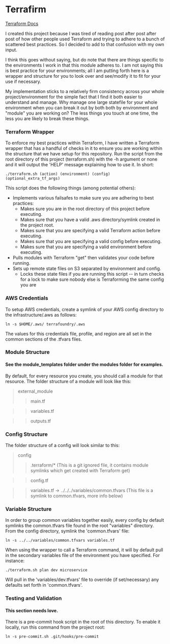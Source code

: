 # Terrafirm

[Terraform Docs](https://www.terraform.io/docs/index.html)

I created this project because I was tired of reading post after post after post
of how other people used Terraform and trying to adhere to a bunch of scattered
best practices. So I decided to add to that confusion with my own input.

I think this goes without saying, but do note that there are things specific to
the environments I work in that this module adheres to. I am not saying this is
best practice for your environments; all I am putting forth here is a wrapper
and structure for you to look over and see/modify it to fit for your use if necessary.

My implementation sticks to a relatively firm consistency across your whole 
project/environment for the simple fact that I find it both easier to understand and 
manage. Why manage one large statefile for your whole environment when you can break 
it out by both both by environment and "module" you are working on? The less things 
you touch at one time, the less you are likely to break these things.

### Terraform Wrapper
To enforce my best practices within Terraform, I have written a Terraform wrapper
that has a handful of checks in it to ensure you are working within the structure
that we have setup for this repository. Run the script from the root directory of
this project (terraform.sh) with the -h argument or none and it will output the
'HELP' message explaining how to use it. In short:
```
./terraform.sh (action) (environment) (config) (optional_extra_tf_args)
```
This script does the following things (among potential others):
* Implements various failsafes to make sure you are adhering to best practices:
  * Makes sure you are in the root directory of this project before executing.
  * Makes sure that you have a valid .aws directory/symlink created in the project root.
  * Makes sure that you are specifying a valid Terraform action before executing.
  * Makes sure that you are specifying a valid config before executing.
  * Makes sure that you are specifying a valid environment before executing.
* Pulls modules with Terraform "get" then validates your code before running.
* Sets up remote state files on S3 separated by environment and config.
  * Locks these state files if you are running this script -- in turn checks for
a lock to make sure nobody else is Terraforming the same config you are

### AWS Credentials
To setup AWS credentials, create a symlink of your AWS config directory to the 
infrastructure/.aws as follows:
```
ln -s $HOME/.aws/ terrafoundry/.aws
```
The values for this credentials file, profile, and region are all set in the
common sections of the .tfvars files.

### Module Structure
#### See the module_templates folder under the modules folder for examples.

By default, for every resource you create, you should call a module for that 
resource. The folder structure of a module will look like this:
> external_module
>> main.tf

>> variables.tf

>> outputs.tf

### Config Structure

The folder structure of a config will look similar to this:
> config
>> .terraform/* (This is a git ignored file, it contains module symlinks which 
get created with Terraform get)

>> config.tf

>> variables.tf -> ../../../variables/common.tfvars (This file is a symlink to 
common.tfvars, more info below)

### Variable Structure
In order to group common variables together easily, every config by 
default symlinks the common.tfvars file found in the root "variables" directory. 
From the config directory, symlink the 'common.tfvars' file:
```
ln -s ../../variables/common.tfvars variables.tf
```

When using the wrapper to call a Terraform command, it will by default pull in 
the secondary variables file of the environment you have specified. For instance: 
```
./terraform.sh plan dev microservice
```
Will pull in the 'variables/dev.tfvars' file to override (if set/necessary) any 
defaults set forth in 'common.tfvars'.

### Testing and Validation
#### This section needs love.
There is a pre-commit hook script in the root of this directory. To enable it locally,
run this command from the project root:
```
ln -s pre-commit.sh .git/hooks/pre-commit
```